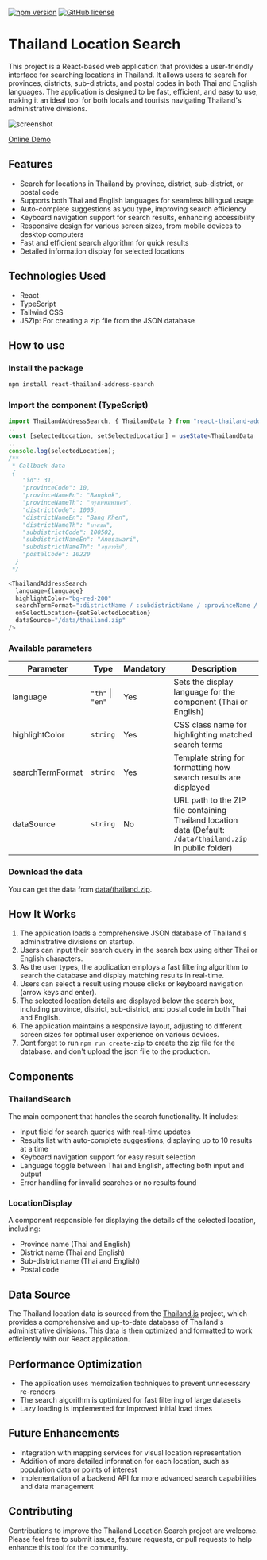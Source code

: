 [![npm version](https://badge.fury.io/js/react-thailand-address-search.svg)](https://badge.fury.io/js/react-thailand-address-search)
[![GitHub license](https://img.shields.io/github/license/IOsonoTAN/react-thailand-address-search.svg)](https://github.com/IOsonoTAN/react-thailand-address-search/blob/master/LICENSE)

# Thailand Location Search

This project is a React-based web application that provides a user-friendly interface for searching locations in Thailand. It allows users to search for provinces, districts, sub-districts, and postal codes in both Thai and English languages. The application is designed to be fast, efficient, and easy to use, making it an ideal tool for both locals and tourists navigating Thailand's administrative divisions.

![screenshot](https://res.cloudinary.com/dy4ckj9wb/image/upload/v1729849968/react-thailand-address-search/k0xwuns153xazyphzokz.png)

[Online Demo](https://react-thailand-address-autocomplete.vercel.app)

## Features

- Search for locations in Thailand by province, district, sub-district, or postal code
- Supports both Thai and English languages for seamless bilingual usage
- Auto-complete suggestions as you type, improving search efficiency
- Keyboard navigation support for search results, enhancing accessibility
- Responsive design for various screen sizes, from mobile devices to desktop computers
- Fast and efficient search algorithm for quick results
- Detailed information display for selected locations

## Technologies Used

- React
- TypeScript
- Tailwind CSS
- JSZip: For creating a zip file from the JSON database

## How to use

### Install the package
```bash
npm install react-thailand-address-search
```

### Import the component (TypeScript)
```typescript
import ThailandAddressSearch, { ThailandData } from "react-thailand-address-search";
..
const [selectedLocation, setSelectedLocation] = useState<ThailandData | undefined>();
..
console.log(selectedLocation);
/**
 * Callback data
 {
    "id": 31,
    "provinceCode": 10,
    "provinceNameEn": "Bangkok",
    "provinceNameTh": "กรุงเทพมหานคร",
    "districtCode": 1005,
    "districtNameEn": "Bang Khen",
    "districtNameTh": "บางเขน",
    "subdistrictCode": 100502,
    "subdistrictNameEn": "Anusawari",
    "subdistrictNameTh": "อนุสาวรีย์",
    "postalCode": 10220
  }
 */

<ThailandAddressSearch
  language={language}
  highlightColor="bg-red-200"
  searchTermFormat=":districtName / :subdistrictName / :provinceName / :postalCode"
  onSelectLocation={setSelectedLocation}
  dataSource="/data/thailand.zip"
/>
```

### Available parameters

| Parameter | Type | Mandatory | Description |
|-----------|------|-----------|-------------|
| language | `"th"` \| `"en"` | Yes | Sets the display language for the component (Thai or English) |
| highlightColor | `string` | Yes | CSS class name for highlighting matched search terms |
| searchTermFormat | `string` | Yes | Template string for formatting how search results are displayed |
| dataSource | `string` | No | URL path to the ZIP file containing Thailand location data (Default: `/data/thailand.zip` in public folder) |

### Download the data

You can get the data from [data/thailand.zip](/public/data/thailand.zip).

## How It Works

1. The application loads a comprehensive JSON database of Thailand's administrative divisions on startup.
2. Users can input their search query in the search box using either Thai or English characters.
3. As the user types, the application employs a fast filtering algorithm to search the database and display matching results in real-time.
4. Users can select a result using mouse clicks or keyboard navigation (arrow keys and enter).
5. The selected location details are displayed below the search box, including province, district, sub-district, and postal code in both Thai and English.
6. The application maintains a responsive layout, adjusting to different screen sizes for optimal user experience on various devices.
7. Dont forget to run `npm run create-zip` to create the zip file for the database. and don't upload the json file to the production.

## Components

### ThailandSearch

The main component that handles the search functionality. It includes:

- Input field for search queries with real-time updates
- Results list with auto-complete suggestions, displaying up to 10 results at a time
- Keyboard navigation support for easy result selection
- Language toggle between Thai and English, affecting both input and output
- Error handling for invalid searches or no results found

### LocationDisplay

A component responsible for displaying the details of the selected location, including:

- Province name (Thai and English)
- District name (Thai and English)
- Sub-district name (Thai and English)
- Postal code

## Data Source

The Thailand location data is sourced from the [Thailand.js](https://github.com/earthchie/jquery.Thailand.js) project, which provides a comprehensive and up-to-date database of Thailand's administrative divisions. This data is then optimized and formatted to work efficiently with our React application.

## Performance Optimization

- The application uses memoization techniques to prevent unnecessary re-renders
- The search algorithm is optimized for fast filtering of large datasets
- Lazy loading is implemented for improved initial load times

## Future Enhancements

- Integration with mapping services for visual location representation
- Addition of more detailed information for each location, such as population data or points of interest
- Implementation of a backend API for more advanced search capabilities and data management

## Contributing

Contributions to improve the Thailand Location Search project are welcome. Please feel free to submit issues, feature requests, or pull requests to help enhance this tool for the community.

